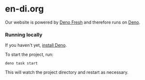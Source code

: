 # en-di.org

Our website is powered by [Deno Fresh](https://fresh.deno.dev/docs/introduction)
and therefore runs on [Deno](https://deno.com/runtime).

### Running locally

If you haven't yet,
[install Deno](https://deno.com/manual/getting_started/installation).

To start the project, run:

```
deno task start
```

This will watch the project directory and restart as necessary.
